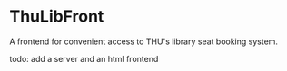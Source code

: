# ThuLibFront

A frontend for convenient access to THU's library seat booking system.

todo: add a server and an html frontend
